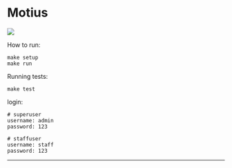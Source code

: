 # Motius

![](https://s3-us-west-2.amazonaws.com/aj07mm-public-files/Screen+Shot+2018-03-11+at+20.38.50.png)

How to run:

```
make setup
make run
```

Running tests:
```
make test
```

login:

	# superuser
	username: admin
	password: 123

	# staffuser
	username: staff
	password: 123

---
